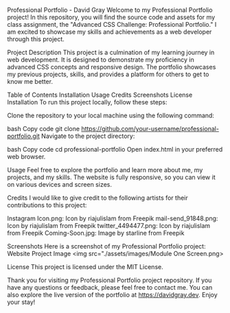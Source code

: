 Professional Portfolio - David Gray
Welcome to my Professional Portfolio project! In this repository, you will find the source code and assets for my class assignment, the "Advanced CSS Challenge: Professional Portfolio." I am excited to showcase my skills and achievements as a web developer through this project.

Project Description
This project is a culmination of my learning journey in web development. It is designed to demonstrate my proficiency in advanced CSS concepts and responsive design. The portfolio showcases my previous projects, skills, and provides a platform for others to get to know me better.

Table of Contents
Installation
Usage
Credits
Screenshots
License
Installation
To run this project locally, follow these steps:

Clone the repository to your local machine using the following command:

bash
Copy code
git clone https://github.com/your-username/professional-portfolio.git
Navigate to the project directory:

bash
Copy code
cd professional-portfolio
Open index.html in your preferred web browser.

Usage
Feel free to explore the portfolio and learn more about me, my projects, and my skills. The website is fully responsive, so you can view it on various devices and screen sizes.

Credits
I would like to give credit to the following artists for their contributions to this project:

Instagram Icon.png: Icon by riajulislam from Freepik
mail-send_91848.png: Icon by riajulislam from Freepik
twitter_4494477.png: Icon by riajulislam from Freepik
Coming-Soon.jpg: Image by starline from Freepik

Screenshots
Here is a screenshot of my Professional Portfolio project:
Website Project Image
<img src="./assets/images/Module One Screen.png>

License
This project is licensed under the MIT License.

Thank you for visiting my Professional Portfolio project repository. If you have any questions or feedback, please feel free to contact me. You can also explore the live version of the portfolio at https://davidgray.dev. Enjoy your stay!